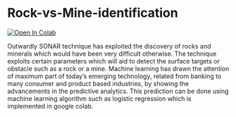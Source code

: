 # Rock-vs-Mine-identification


[![Open In Colab](https://colab.research.google.com/assets/colab-badge.svg)](https://colab.research.google.com/drive/1VwOSKCAY4zIJ0-IxK0DZ0N-ZrmFqOywF?authuser=0)


Outwardly SONAR technique has exploited the discovery of rocks and minerals which would have been very difficult otherwise. The technique exploits certain parameters which will aid to detect the surface targets or obstacle such as a rock or a mine. Machine learning has drawn the attention of maximum part of today’s emerging technology, related from banking to many consumer and product based industries, by showing the advancements in the predictive analytics. This prediction can be done using machine learning algorithm such as logistic regression which is implemented in google colab.
